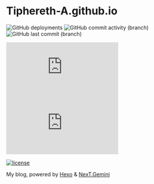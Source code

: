# Tiphereth-A.github.io

![GitHub deployments](https://img.shields.io/github/deployments/Tiphereth-A/Tiphereth-A.github.io/github-pages)
![GitHub commit activity (branch)](https://img.shields.io/github/commit-activity/m/Tiphereth-A/Tiphereth-A.github.io/master)
![GitHub last commit (branch)](https://img.shields.io/github/last-commit/Tiphereth-A/Tiphereth-A.github.io/master)

![Chromium HSTS preload](https://img.shields.io/hsts/preload/tifa-233.xyz)
![Mozilla HTTP Observatory Grade](https://img.shields.io/mozilla-observatory/grade-score/tifa-233.xyz)

[![license](https://licensebuttons.net/l/by-nc-sa/4.0/88x31.png)](https://creativecommons.org/licenses/by-nc-sa/4.0)

My blog, powered by [Hexo](https://hexo.io/) & [NexT.Gemini](https://theme-next.js.org/)

